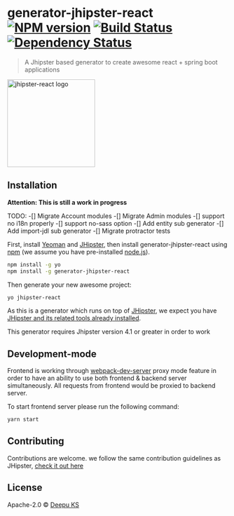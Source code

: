# generator-jhipster-react [![NPM version][npm-image]][npm-url] [![Build Status][travis-image]][travis-url] [![Dependency Status][daviddm-image]][daviddm-url]
> A Jhipster based generator to create awesome react + spring boot applications

<img src="https://raw.githubusercontent.com/hipster-labs/generator-jhipster-react/master/logo-jhipster-react.png" height="200px" alt="jhipster-react logo" />

## Installation

**Attention: This is still a work in progress**

TODO:
 -[] Migrate Account modules
 -[] Migrate Admin modules
 -[] support no i18n properly
 -[] support no-sass option
 -[] Add entity sub generator
 -[] Add import-jdl sub generator
 -[] Migrate protractor tests

First, install [Yeoman](http://yeoman.io) and [JHipster](http://jhipster.github.io/), then install generator-jhipster-react using [npm](https://www.npmjs.com/) (we assume you have pre-installed [node.js](https://nodejs.org/)).

```bash
npm install -g yo
npm install -g generator-jhipster-react
```

Then generate your new awesome project:

```bash
yo jhipster-react
```
As this is a generator which runs on top of [JHipster](http://jhipster.github.io/), we expect you have [JHipster and its related tools already installed](http://jhipster.github.io/installation.html).

This generator requires Jhipster version 4.1 or greater in order to work

## Development-mode

Frontend is working through [webpack-dev-server](webpack-dev-server-url) proxy mode feature in order to have an ability to use both frontend & backend server simultaneously. All requests from frontend would be proxied to backend server.

To start frontend server please run the following command:

```bash
yarn start
```

## Contributing

Contributions are welcome.
we follow the same contribution guidelines as JHipster, [check it out here](https://github.com/jhipster/generator-jhipster/blob/master/CONTRIBUTING.md)

## License

Apache-2.0 © [Deepu KS](http://deepu105.github.io)


[webpack-dev-server-url]: https://webpack.github.io/docs/webpack-dev-server.html
[npm-image]: https://badge.fury.io/js/generator-jhipster-react.svg
[npm-url]: https://npmjs.org/package/generator-jhipster-react
[travis-image]: https://travis-ci.org/deepu105/generator-jhipster-react.svg?branch=master
[travis-url]: https://travis-ci.org/deepu105/generator-jhipster-react
[daviddm-image]: https://david-dm.org/hipster-labs/generator-jhipster-react.svg?theme=shields.io
[daviddm-url]: https://david-dm.org/hipster-labs/generator-jhipster-react
